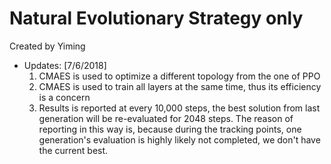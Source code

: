 # Natural Evolutionary Strategy only
Created by Yiming

- Updates: [7/6/2018]
    1. CMAES is used to optimize a different topology from the one of PPO
    2. CMAES is used to train all layers at the same time, thus its efficiency is a concern
    3. Results is reported at every 10,000 steps, the best solution from last generation will be re-evaluated for 2048 steps.
       The reason of reporting in this way is, because during the tracking points, one generation's evaluation is highly likely
        not completed, we don't have the current best.